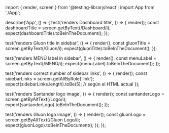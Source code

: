 
import { render, screen } from '@testing-library/react';
import App from './App';

describe('App', () => {
  test('renders Dashboard title', () => {
    render(<App />);
    const dashboardTitle = screen.getByText(/Dashboard/i);
    expect(dashboardTitle).toBeInTheDocument();
  });

  test('renders Gluon title in sidebar', () => {
    render(<App />);
    const gluonTitle = screen.getByText(/Gluon/i);
    expect(gluonTitle).toBeInTheDocument();
  });

  test('renders MENÚ label in sidebar', () => {
    render(<App />);
    const menuLabel = screen.getByText(/MENÚ/i);
    expect(menuLabel).toBeInTheDocument();
  });

  test('renders correct number of sidebar links', () => {
    render(<App />);
    const sidebarLinks = screen.getAllByRole('link');
    expect(sidebarLinks.length).toBe(5); // según el HTML actual
  });

  test('renders Santander logo image', () => {
    render(<App />);
    const santanderLogo = screen.getByAltText(/Logo/i);
    expect(santanderLogo).toBeInTheDocument();
  });

  test('renders Gluon logo image', () => {
    render(<App />);
    const gluonLogo = screen.getByAltText(/Gluon Logo/i);
    expect(gluonLogo).toBeInTheDocument();
  });
});
